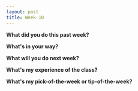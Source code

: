 ```yaml
---
layout: post
title: Week 10
---
```


**What did you do this past week?**



**What's in your way?**



**What will you do next week?**



**What's my experience of the class?**



**What's my pick-of-the-week or tip-of-the-week?**
